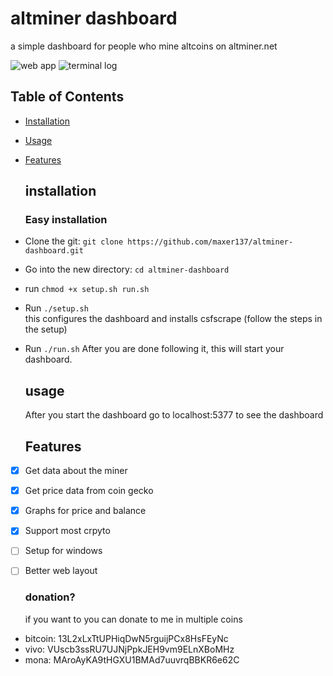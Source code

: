 # altminer dashboard

a simple dashboard for people who mine altcoins on altminer.net

![web app](https://i.imgur.com/G2tRXZJ.png) ![terminal log](https://i.imgur.com/er2qIHm.png)

## Table of Contents

- [Installation](#installation)
- [Usage](#usage)
- [Features](#features)

  ## installation

  ### Easy installation

- Clone the git: `git clone https://github.com/maxer137/altminer-dashboard.git`
- Go into the new directory: `cd altminer-dashboard`
- run `chmod +x setup.sh run.sh`
- Run `./setup.sh`<br>
  this configures the dashboard and installs csfscrape (follow the steps in the setup)
- Run `./run.sh` After you are done following it, this will start your dashboard.

  ## usage

   After you start the dashboard go to localhost:5377 to see the dashboard

  ## Features

- [x] Get data about the miner
- [x] Get price data from coin gecko
- [x] Graphs for price and balance
- [x] Support most crpyto
- [ ] Setup for windows
- [ ] Better web layout

  ### donation?

   if you want to you can donate to me in multiple coins
- bitcoin: 13L2xLxTtUPHiqDwN5rguijPCx8HsFEyNc
- vivo: VUscb3ssRU7UJNjPpkJEH9vm9ELnXBoMHz
- mona: MAroAyKA9tHGXU1BMAd7uuvrqBBKR6e62C
